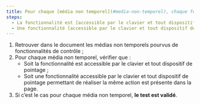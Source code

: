 ```yaml
---
title: Pour chaque [média non temporel](#media-non-temporel), chaque fonctionnalité vérifie-t-elle une de ces conditions ?
steps:
  - La fonctionnalité est [accessible par le clavier et tout dispositif de pointage](#accessible-et-activable-par-le-clavier-et-tout-dispositif-de-pointage) ;
  - Une fonctionnalité [accessible par le clavier et tout dispositif de pointage](#accessible-et-activable-par-le-clavier-et-tout-dispositif-de-pointage) permettant de réaliser la même action est présente dans la page.
---
```


1. Retrouver dans le document les médias non temporels pourvus de fonctionnalités de contrôle ;
2. Pour chaque média non temporel, vérifier que :
   - Soit la fonctionnalité est accessible par le clavier et tout dispositif de pointage ;
   - Soit une fonctionnalité accessible par le clavier et tout dispositif de pointage permettant de réaliser la même action est présente dans la page.
3. Si c’est le cas pour chaque média non temporel, **le test est validé**.
